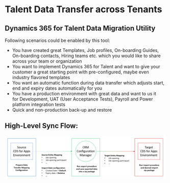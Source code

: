 # Talent Data Transfer across Tenants
## Dynamics 365 for Talent Data Migration Utility

Following scenarios could be enabled by this tool:

- You have created great Templates, Job profiles, On-boarding Guides, On-boarding contacts, Hiring teams etc. which you would like to share across your team or organization
- You want to implement Dynamics 365 for Talent and want to give your customer a great starting point with pre-configured, maybe even industry flavored templates
- You want an automatic function during data transfer which adjusts start, end and expiry dates automatically for you 
- You have a production environment with great data and want to us it for Development, UAT (User Acceptance Tests), Payroll and Power platform integration tests
- Quick and non-production back-up and restore 

## High-Level Sync Flow: 
![High-Level Sync Flow](https://github.com/meteorpoly/talent-data-migration/blob/master/High-level%20synch%20flow.gif "High-level flow")
